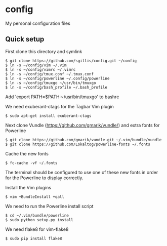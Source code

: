 config
======

My personal configuration files

Quick setup
-----------

First clone this directory and symlink
    
    $ git clone https://github.com/sgillis/config.git ~/config
    $ ln -s ~/config/vim ~/.vim
    $ ln -s ~/config/vimrc ~/.vimrc
    $ ln -s ~/config/tmux.conf ~/.tmux.conf
    $ ln -s ~/config/powerline ~/.config/powerline
    $ ln -s ~/config/tmuxgo ~/usr/bin/tmuxgo
    $ ln -s ~/config/bash_profile ~/.bash_profile

Add 'export PATH=$PATH:~/usr/bin/tmuxgo' to bashrc

We need exuberant-ctags for the Tagbar Vim plugin

    $ sudo apt-get install exuberant-ctags

Next clone Vundle (https://github.com/gmarik/vundle/) and extra fonts for Powerline
    
    $ git clone https://github.com/gmarik/vundle.git ~/.vim/bundle/vundle
    $ git clone https://github.com/Lokaltog/powerline-fonts ~/.fonts

Cache the new fonts

    $ fc-cache -vf ~/.fonts

The terminal should be configured to use one of these new fonts in order for the
Powerline to display correctly.

Install the Vim plugins
    
    $ vim +BundleInstall +qall

We need to run the Powerline install script

    $ cd ~/.vim/bundle/powerline
    $ sudo python setup.py install

We need flake8 for vim-flake8

    $ sudo pip install flake8

